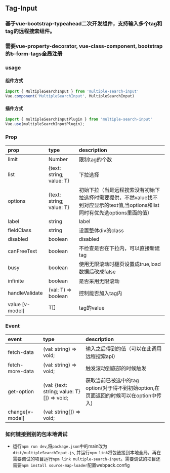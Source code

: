## Tag-Input
### 基于vue-bootstrap-typeahead二次开发组件，支持输入多个tag和tag的远程搜索组件。
### 需要vue-property-decorator, vue-class-component, bootstrap的b-form-tags全局注册

### usage
#### 组件方式

```javascript
import { MultipleSearchInput } from 'multiple-search-input' 
Vue.component('MultipleSearchInput', MultipleSearchInput) 
````
#### 插件方式

```javascript
import { multipleSearchInputPlugin } from 'multiple-search-input'
Vue.use(multipleSearchInputPlugin);
```
### Prop
|  prop   | type  |  description |
| :----   | :----   | :----  |
| limit  | Number | 限制tag的个数 |
| list  | {text: string; value: T}<T> | 下拉选择 |
| options  | {text: string; value: T}<T> | 初始下拉（当是远程搜索没有初始下拉选择时需要提供，不然value找不到对应显示的text值,当options和list同时有优先选options里面的值） |
| label  | string | label |
| fieldClass  | string | 设置整体div的class |
| disabled  | boolean | disabled |
| canFreeText  | boolean | 不检查是否在下拉内，可以直接新建tag |
| busy| boolean | 使用无限滚动时翻页设置成true,load数据后改成false|
| infinite| boolean | 是否采用无限滚动 |
| handleValidate  | (val: T) => boolean | 控制能否加入tag内
| value [v-model] | T[] | tag的value

### Event
|  event   | type  |  description |
| :----   | :----   | :----  |
| fetch-data  | (val: string) => void; | 输入之后得到的值（可以在此调用远程搜索api） |
| fetch-more-data | (val: string) => void; | 触发滚动到底部的时候触发 | 
| get-option | (val: {text: string; value: T}<T>[]) => void; | 获取当前已被选中的tag option(对于得不到初始option,在页面返回的时候可以在option中传入) |
| change[v-model] | (val: string[]) => void; |  |

### 如何链接到别的包本地调试
- 运行`npm run dev`,将`package.json`中的main改为`dist/multipleSearchInput.js`, 并运行`npm link`将包链接到本地全局，再在需要调试的项目运行`npm link multiple-search-input`。需要调试的项目还需要`npm install source-map-loader`配置webpack.config